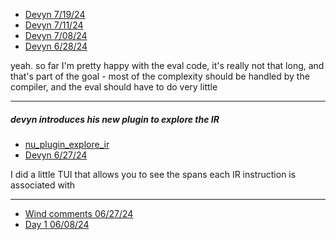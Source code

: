 
- [Devyn 7/19/24](https://discord.com/channels/601130461678272522/683070703716925568/1263795650122748026)
- [Devyn 7/11/24](https://discord.com/channels/601130461678272522/683070703716925568/1260896744145813576)
- [Devyn 7/08/24](https://discord.com/channels/601130461678272522/683070703716925568/1260098600449347664)
- [Devyn 6/28/24](https://discord.com/channels/601130461678272522/683070703716925568/1256440729082007572)

yeah. so far I'm pretty happy with the eval code, it's really not that long, and that's part of the goal - most of the complexity should be handled by the compiler, and the eval should have to do very little

---

##### devyn introduces his new plugin to explore the IR

- [nu_plugin_explore_ir](https://github.com/devyn/nu_plugin_explore_ir)
- [Devyn 6/27/24](https://discord.com/channels/601130461678272522/683070703716925568/1256074727571718266)

I did a little TUI that allows you to see the spans each IR instruction is associated with

---
- [Wind comments 06/27/24](https://discord.com/channels/601130461678272522/683070703716925568/1255824207405645875)
- [Day 1 06/08/24](https://discord.com/channels/601130461678272522/683070703716925568/1249256505564463116)
